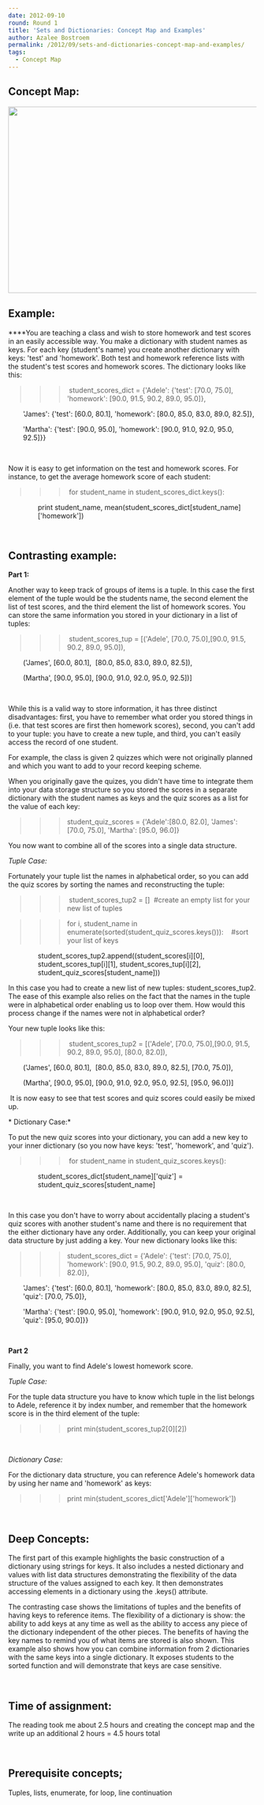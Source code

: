```yaml
---
date: 2012-09-10
round: Round 1
title: 'Sets and Dictionaries: Concept Map and Examples'
author: Azalee Bostroem
permalink: /2012/09/sets-and-dictionaries-concept-map-and-examples/
tags:
  - Concept Map
---
```

## Concept Map:

[<img class="aligncenter size-large wp-image-264" title="dict_set_concept_map" src="http://files.software-carpentry.org/training-course/2012/09/dict_set_concept_map-1024x547.png" alt="" width="707" height="377" />][1]

## Example:

****You are teaching a class and wish to store homework and test scores in an easily accessible way. You make a dictionary with student names as keys. For each key (student's name) you create another dictionary with keys: 'test' and 'homework'. Both test and homework reference lists with the student's test scores and homework scores. The dictionary looks like this:

>>>  student\_scores\_dict = {'Adele': {'test': [70.0, 75.0], 'homework': [90.0, 91.5, 90.2, 89.0, 95.0]}, 

<p style="padding-left: 30px;">
  'James': {'test': [60.0, 80.1], 'homework': [80.0, 85.0, 83.0, 89.0, 82.5]},
</p>

<p style="padding-left: 30px;">
  'Martha': {'test': [90.0, 95.0], 'homework': [90.0, 91.0, 92.0, 95.0, 92.5]}}
</p>

&nbsp;

Now it is easy to get information on the test and homework scores. For instance, to get the average homework score of each student:

>>> for student\_name in student\_scores_dict.keys():

<p style="padding-left: 60px;">
  print student_name, mean(student_scores_dict[student_name]['homework'])
</p>

&nbsp;

## Contrasting example:

**Part 1:**

Another way to keep track of groups of items is a tuple. In this case the first element of the tuple would be the students name, the second element the list of test scores, and the third element the list of homework scores. You can store the same information you stored in your dictionary in a list of tuples:

>>> student\_scores\_tup = [('Adele', [70.0, 75.0],[90.0, 91.5, 90.2, 89.0, 95.0]),  

<p style="padding-left: 30px;">
  ('James', [60.0, 80.1],  [80.0, 85.0, 83.0, 89.0, 82.5]),
</p>

<p style="padding-left: 30px;">
  (Martha', [90.0, 95.0], [90.0, 91.0, 92.0, 95.0, 92.5])]
</p>

&nbsp;

While this is a valid way to store information, it has three distinct disadvantages: first, you have to remember what order you stored things in (i.e. that test scores are first then homework scores), second, you can't add to your tuple: you have to create a new tuple, and third, you can't easily access the record of one student.

For example, the class is given 2 quizzes which were not originally planned and which you want to add to your record keeping scheme.

When you originally gave the quizes, you didn't have time to integrate them into your data storage structure so you stored the scores in a separate dictionary with the student names as keys and the quiz scores as a list for the value of each key:

>>> student\_quiz\_scores = {'Adele':[80.0, 82.0], 'James': [70.0, 75.0], 'Martha': [95.0, 96.0]}

You now want to combine all of the scores into a single data structure.

*Tuple Case:*

Fortunately your tuple list the names in alphabetical order, so you can add the quiz scores by sorting the names and reconstructing the tuple:

>>> student\_scores\_tup2 = []  #create an empty list for your new list of tuples

>>> for i, student\_name in enumerate(sorted(student\_quiz_scores.keys())):    #sort your list of keys

<p style="padding-left: 60px;">
  student_scores_tup2.append((student_scores[i][0], student_scores_tup[i][1], student_scores_tup[i][2], student_quiz_scores[student_name]))
</p>

In this case you had to create a new list of new tuples: student\_scores\_tup2. The ease of this example also relies on the fact that the names in the tuple were in alphabetical order enabling us to loop over them. How would this process change if the names were not in alphabetical order?

Your new tuple looks like this:

>>> student\_scores\_tup2 = [('Adele', [70.0, 75.0],[90.0, 91.5, 90.2, 89.0, 95.0], [80.0, 82.0]),  

<p style="padding-left: 30px;">
  ('James', [60.0, 80.1],  [80.0, 85.0, 83.0, 89.0, 82.5], [70.0, 75.0]),
</p>

<p style="padding-left: 30px;">
  (Martha', [90.0, 95.0], [90.0, 91.0, 92.0, 95.0, 92.5], [95.0, 96.0])]
</p>

 It is now easy to see that test scores and quiz scores could easily be mixed up.

* Dictionary Case:*

To put the new quiz scores into your dictionary, you can add a new key to your inner dictionary (so you now have keys: 'test', 'homework', and 'quiz').

>>> for student\_name in student\_quiz_scores.keys():

<p style="padding-left: 60px;">
  student_scores_dict[student_name]['quiz'] = student_quiz_scores[student_name]
</p>

&nbsp;

In this case you don't have to worry about accidentally placing a student's quiz scores with another student's name and there is no requirement that the either dictionary have any order. Additionally, you can keep your original data structure by just adding a key. Your new dictionary looks like this:

>>> student\_scores\_dict = {'Adele': {'test': [70.0, 75.0], 'homework': [90.0, 91.5, 90.2, 89.0, 95.0], 'quiz': [80.0, 82.0]}, 

<p style="padding-left: 30px;">
  'James': {'test': [60.0, 80.1], 'homework': [80.0, 85.0, 83.0, 89.0, 82.5], 'quiz': [70.0, 75.0]},
</p>

<p style="padding-left: 30px;">
  'Martha': {'test': [90.0, 95.0], 'homework': [90.0, 91.0, 92.0, 95.0, 92.5], 'quiz': [95.0, 90.0]}}
</p>

&nbsp;

**Part 2**

Finally, you want to find Adele's lowest homework score.

*Tuple Case:*

For the tuple data structure you have to know which tuple in the list belongs to Adele, reference it by index number, and remember that the homework score is in the third element of the tuple:

>>> print min(student\_scores\_tup2\[0\]\[2\])

&nbsp;

*Dictionary Case:*

For the dictionary data structure, you can reference Adele's homework data by using her name and 'homework' as keys:

>>> print min(student\_scores\_dict\['Adele'\]\['homework'\])

&nbsp;

## Deep Concepts:

The first part of this example highlights the basic construction of a dictionary using strings for keys. It also includes a nested dictionary and values with list data structures demonstrating the flexibility of the data structure of the values assigned to each key. It then demonstrates accessing elements in a dictionary using the .keys() attribute.

The contrasting case shows the limitations of tuples and the benefits of having keys to reference items. The flexibility of a dictionary is show: the ability to add keys at any time as well as the ability to access any piece of the dictionary independent of the other pieces. The benefits of having the key names to remind you of what items are stored is also shown. This example also shows how you can combine information from 2 dictionaries with the same keys into a single dictionary. It exposes students to the sorted function and will demonstrate that keys are case sensitive.

&nbsp;

## Time of assignment:

The reading took me about 2.5 hours and creating the concept map and the write up an additional 2 hours = 4.5 hours total

&nbsp;

## Prerequisite concepts;

Tuples, lists, enumerate, for loop, line continuation

 [1]: http://files.software-carpentry.org/training-course/2012/09/dict_set_concept_map.png

